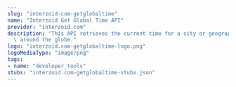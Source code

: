 ```yaml
---
slug: "interzoid-com-getglobaltime"
name: "Interzoid Get Global Time API"
provider: "interzoid.com"
description: "This API retrieves the current time for a city or geographic location\
  \ around the globe."
logo: "interzoid.com-getglobaltime-logo.png"
logoMediaType: "image/png"
tags:
- name: "developer_tools"
stubs: "interzoid.com-getglobaltime-stubs.json"
---
```

